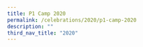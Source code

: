 ```yaml
---
title: P1 Camp 2020
permalink: /celebrations/2020/p1-camp-2020
description: ""
third_nav_title: "2020"
---
```

